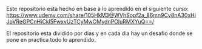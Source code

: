 Este repositorio esta hecho en base a lo aprendido en el siguiente curso: https://www.udemy.com/share/105HkM3@WVhSopf2a_86mn9Cv8nA30xHiJpVReGPCnHiCkl5FwxvUzTCyMwOMydnPOluRMXYuQ==/

El repositorio esta dividido por dias y en cada dia hay un desafio donde se pone en practica todo lo aprendido.
